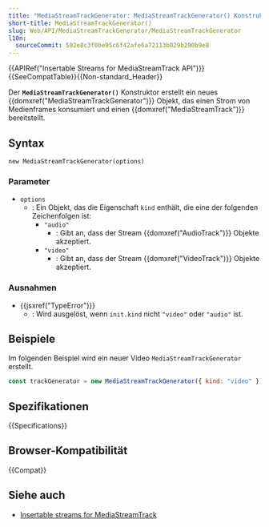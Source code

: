 ```yaml
---
title: "MediaStreamTrackGenerator: MediaStreamTrackGenerator() Konstruktor"
short-title: MediaStreamTrackGenerator()
slug: Web/API/MediaStreamTrackGenerator/MediaStreamTrackGenerator
l10n:
  sourceCommit: 502e8c3f0be95c6f42afe6a72113b029b290b9e8
---
```


{{APIRef("Insertable Streams for MediaStreamTrack API")}}{{SeeCompatTable}}{{Non-standard_Header}}

Der **`MediaStreamTrackGenerator()`** Konstruktor erstellt ein neues {{domxref("MediaStreamTrackGenerator")}} Objekt, das einen Strom von Medienframes konsumiert und einen {{domxref("MediaStreamTrack")}} bereitstellt.

## Syntax

```js-nolint
new MediaStreamTrackGenerator(options)
```

### Parameter

- `options`
  - : Ein Objekt, das die Eigenschaft `kind` enthält, die eine der folgenden Zeichenfolgen ist:
    - `"audio"`
      - : Gibt an, dass der Stream {{domxref("AudioTrack")}} Objekte akzeptiert.
    - `"video"`
      - : Gibt an, dass der Stream {{domxref("VideoTrack")}} Objekte akzeptiert.

### Ausnahmen

- {{jsxref("TypeError")}}
  - : Wird ausgelöst, wenn `init.kind` nicht `"video"` oder `"audio"` ist.

## Beispiele

Im folgenden Beispiel wird ein neuer Video `MediaStreamTrackGenerator` erstellt.

```js
const trackGenerator = new MediaStreamTrackGenerator({ kind: "video" });
```

## Spezifikationen

{{Specifications}}

## Browser-Kompatibilität

{{Compat}}

## Siehe auch

- [Insertable streams for MediaStreamTrack](https://developer.chrome.com/docs/capabilities/web-apis/mediastreamtrack-insertable-media-processing)
